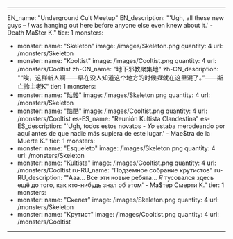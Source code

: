 ---

EN_name: "Underground Cult Meetup"
EN_description: "'Ugh, all these new guys – <i>I</i> was hanging out here before anyone else even knew about it.' - Death Ma$ter K."
tier: 1
monsters:
  - monster:
    name: "Skeleton"
    image: /images/Skeleton.png
    quantity: 4
    url: /monsters/Skeleton
  - monster:
    name: "Kooltist"
    image: /images/Cooltist.png
    quantity: 4
    url: /monsters/Cooltist
zh-CN_name: "地下邪教聚集地"
zh-CN_description: "“唉，这群新人啊——早在没人知道这个地方的时候<i>我</i>就在这里混了。”——斯亡拎主老K"
tier: 1
monsters:
  - monster:
    name: "骷髅"
    image: /images/Skeleton.png
    quantity: 4
    url: /monsters/Skeleton
  - monster:
    name: "酷酷"
    image: /images/Cooltist.png
    quantity: 4
    url: /monsters/Cooltist
es-ES_name: "Reunión Kultista Clandestina"
es-ES_description: "'Ugh, todos estos novatos - <i>Yo</i> estaba merodeando por aquí antes de que nadie más supiera de este lugar.' - Mae$tra de la Muerte K."
tier: 1
monsters:
  - monster:
    name: "Esqueleto"
    image: /images/Skeleton.png
    quantity: 4
    url: /monsters/Skeleton
  - monster:
    name: "Kultista"
    image: /images/Cooltist.png
    quantity: 4
    url: /monsters/Cooltist
ru-RU_name: "Подземное собрание крутистов"
ru-RU_description: "'Ааа... Все эти новые ребята... <i>Я</i> тусовался здесь ещё до того, как кто-нибудь знал об этом' -  Ма$тер Смерти K."
tier: 1
monsters:
  - monster:
    name: "Скелет"
    image: /images/Skeleton.png
    quantity: 4
    url: /monsters/Skeleton
  - monster:
    name: "Крутист"
    image: /images/Cooltist.png
    quantity: 4
    url: /monsters/Cooltist
---